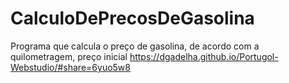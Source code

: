 # CalculoDePrecosDeGasolina
Programa que calcula o preço de gasolina, de acordo com a quilometragem, preço inicial
https://dgadelha.github.io/Portugol-Webstudio/#share=6yuo5w8
